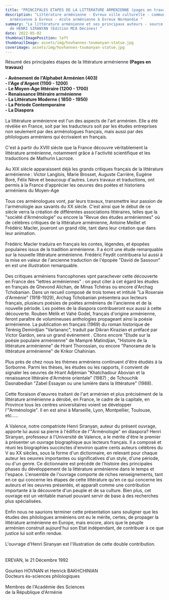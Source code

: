 ```yaml
---
title: "PRINCIPALES ETAPES DE LA LITTERATURE ARMENIENNE (pages en travaux) "
description: "Littérature arménienne - Evreux ville culturelle - communauté
  arménienne à Evreux - école arménienne à Evreux Normandie "
summary: "La littérature arménienne et ses principaux auteurs - source : livre
  de HENRI SIRANYAN (Edition MCA Décines) "
date: 2022-05-02
thumbnailImagePosition: left
thumbnailImage: assets/img/hovhannes-toumanyan-statue.jpg
coverimage: assets/img/hovhannes-toumanyan-statue.jpg
---
```

Résumé des principales étapes de la littérature arménienne **(Pages en travaux)** \
\
**\- Avènement de l'Alphabet Arménien (403)**\
**\- l'Age d'Argent (1100 - 1200)** \
**\- Le Moyen-Age littéraire (1200 - 1700)** \
**\- Renaissance littéraire arménienne** \
**\- La Littérature Moderne ( 1850 - 1950)** \
**\- La Période Contemporaine** \
**\- La Diaspora** \
\
La littérature arménienne est l'un des aspects de l'art arménien. Elle a été révélée en France, soit par les traducteurs soit par les études entreprises non seulement par des arménologues français, mais aussi par des philologues arméniens qui écrivaient en français.\
\
C'est à partir du XVIII siècle que la France découvre véritablement la littérature arménienne, notamment grâce à l'activité scientifique et les traductions de Mathurin Lacroze. \
\
Au XIX siècle apparaissent déjà les grands critiques français de la littérature arménienne : Victor Langlois, Marie Brosset, Auguste Carrière, Eugène Boré, Félix Nève et beaucoup d'autres. Leurs travaux et traductions, ont permis à la France d'apprécier les oeuvres des poètes et historiens arméniens du Moyen-Age \
\
Tous ces arménologues vont, par leurs travaux, transmettre leur passion de l'arménologie aux savants du XX siècle. C'est ainsi que le début de ce siècle verra la création de différentes associations littéraires, telles que la "société d'Arménologie" ou encore la "Revue des études arméniennes" où de célèbres critiques de la littérature arménienne, Antoine Meillet et Frédéric Macler, joueront un grand rôle, tant dans leur création que dans leur animation. \
\
Frédéric Macler traduira en français les contes, légendes, et épopées populaires issus de la tradition arménienne. Il a écrit une étude remarquable sur la nouvelle littérature arménienne. Frédéric Feydit contribuera lui aussi à la mise   en valeur de l'ancienne traduction de l'épopée "David de Sassoun" en est une illustration remarquable.\
\
Des critiques arméniens francophones vpnt parachever cette découverte en France des "lettres arméniennes" : on peut citer à cet égard les études en français de Ghevond Alichan, de Minas Tchéras ou encore d'Archag Tchobanian. Dans un recueil composé de trois tomes et intitulé "La Roseraie d'Arménie" (1918-1929), Archag Tchobanian présentera aux lecteurs français, plusieurs poésies de poètes arméniens de l'ancienne et de la nouvelle période. Les poètes de la diaspora contribueront eux aussi à cette découverte. Rouben Mélik et Vahé Godel, français d'origine arménienne, feront paraître de volumineuses anthologies propageant ainsi la poésie arménienne. La publication en français (1969) du roman historique de Térénig Demirdjian "Vartananc", traduit par Dikran Kirazian et préfacé par Victor Gardon, sera un grand événement . Citons encore "Etude sur la poésie populaire arménienne" de Mampré Matindjian, "Histoire de la littérature arménienne" de Hrant Thorossian, ou encore "Panorama de la littérature arménienne" de Krikor Chahinian. \
\
Plus près de chez nous les thèmes arméniens continuent d'être étudiés à la Sorbonne. Parmi les thèses, les études ou les rapports, il convient de signaler les oeuvres de Hrant Adjémian "Khatchadour Abovian et la renaissance littéraire d'Arménie orientale" (1987) ; de Tchouchik Dasnabedian "Zabel Essayan ou une lumière dans la littérature" (1988).\
\
Cette floraison d'œuvres traitant de l'art arménien et plus précisément de la littérature arménienne a dérobé, en France, le cadre de la capitale, en Province tous les centres universitaires voient se développer l'"Arménologie". Il en est ainsi à Marseille, Lyon, Montpellier, Toulouse, etc.....\
\
A Valence, notre compatriote Henri Siranyan, auteur du présent ouvrage, apporte lui aussi sa pierre à l'édifice de l'"Arménologie" en diaspora? Henri Siranyan, professeur à l'Université de Valence, a le mérite d'être le premier à présenter un ouvrage biographique aux lecteurs français. Il a composé et réuni les biographies succinctes d'environ quatre cents auteurs célébres du V au XX siècles, sous la forme d'un dictionnaire, en relevant pour chaque auteur les oeuvres importantes ou significatives d'un style, d'une période, ou d'un genre. Ce dictionnaire est précédé de l'histoire des principales phases du développement de la littérature arménienne dans le temps et l'espace. L'ensemble de l'ouvrage comporte de riches renseignements, tant en ce qui concerne les étapes de cette littérature qu'en ce qui concerne les auteurs et les oeuvres présentés, et apparaît comme une contribution importante à la découverte d'un peuple et de sa culture. Bien plus, cet ouvrage est un véritable manuel pouvant servir de base à des recherches plus spécialisées. \
\
Enfin nous ne saurions terminer cette présentation sans souligner que les études des philologues arméniens ont eu le mérite, certes, de propager la littérature arménienne en Europe, mais encore, alors que le peuple arménien construit aujourd'hui son Etat indépendant, de contribuer à ce que justice lui soit enfin rendue.\
\
L'ouvrage d'Henri Siranyan est l'illustration de cette double contribution. \
\
\
                                                                          EREVAN, le 21 Décembre 1992\
\
                                                                       Gourken HOVNAN et Henrick BAKHCHINIAN \
                                                                       Docteurs ès-sciences philologiques\
\
                                                                       Membres de l'Académie des Sciences \
                                                                       de la République d'Arménie